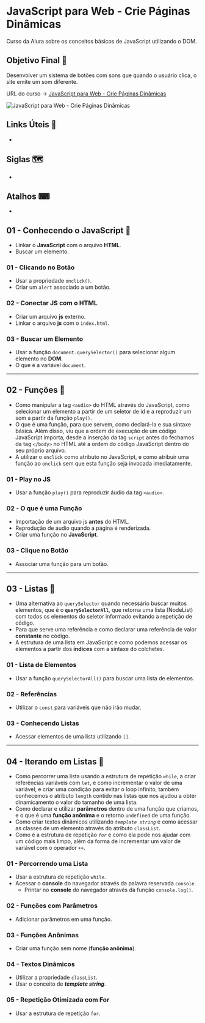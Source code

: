 # JavaScript para Web - Crie Páginas Dinâmicas

Curso da Alura sobre os conceitos básicos de JavaScript utilizando o DOM.

## Objetivo Final &#x1F3AF;

Desenvolver um sistema de botões com sons que quando o usuário clica, o site emite um som diferente.

URL do curso -> [JavaScript para Web - Crie Páginas Dinâmicas](https://cursos.alura.com.br/course/javascript-web-paginas-dinamicas)

![JavaScript para Web - Crie Páginas Dinâmicas](https://www.alura.com.br/assets/api/share/curso-javascript-web-paginas-dinamicas.png)

## Links Úteis &#x1F517;
*

## Siglas &#x1F5FA;
*

## Atalhos &#x2328;
*

## 01 - Conhecendo o JavaScript &#x1F516;
* Linkar o **JavaScript** com o arquivo **HTML**.
* Buscar um elemento.

### 01 - Clicando no Botão
* Usar a propriedade `onclick()`.
* Criar um `alert` associado a um botão.

### 02 - Conectar JS com o HTML
* Criar um arquivo **js** externo.
* Linkar o arquivo **js** com o `index.html`.

### 03 - Buscar um Elemento
* Usar a função `document.querySelector()` para selecionar algum elemento no **DOM**.
* O que é a variável `document`.

***

## 02 - Funções &#x1F516;
* Como manipular a tag `<audio>` do HTML através do JavaScript, como selecionar um elemento a partir de um seletor de id e a reproduzir um som a partir da função `play()`.
* O que é uma função, para que servem, como declará-la e sua sintaxe básica. Além disso, viu que a ordem de execução de um código JavaScript importa, desde a inserção da tag `script` antes do fechamos da tag `</body>` no HTML até a ordem do código JavaScript dentro do seu próprio arquivo.
* A utilizar o `onclick` como atributo no JavaScript, e como atribuir uma função ao `onclick` sem que esta função seja invocada imediatamente.

### 01 - Play no JS
* Usar a função `play()` para reproduzir áudio da tag `<audio>`.

### 02 - O que é uma Função
* Importação de um arquivo js **antes** do HTML.
* Reprodução de áudio quando a página é renderizada.
* Criar uma função no **JavaScript**.

### 03 - Clique no Botão
* Associar uma função para um botão.

***

## 03 - Listas &#x1F516;
* Uma alternativa ao `querySelector` quando necessário buscar muitos elementos, que é o **`querySelectorAll`**, que retorna uma lista (NodeList) com todos os elementos do seletor informado evitando a repetição de código.
* Para que serve uma referência e como declarar uma referência de valor **constante** no código.
* A estrutura de uma lista em JavaScript e como podemos acessar os elementos a partir dos **índices** com a sintaxe do colchetes.

### 01 - Lista de Elementos
* Usar a função `querySelectorAll()` para buscar uma lista de elementos.

### 02 - Referências
* Utilizar o `const` para variáveis que não irão mudar.

### 03 - Conhecendo Listas
* Acessar elementos de uma lista utilizando `[]`.

***

## 04 - Iterando em Listas &#x1F516;
* Como percorrer uma lista usando a estrutura de repetição `while`, a criar referências variáveis com `let`, e como incrementar o valor de uma variável, e criar uma condição para evitar o loop infinito, também conhecemos o atributo `length` contido nas listas que nos ajudou a obter dinamicamento o valor do tamanho de uma lista.
* Como declarar e utilizar **parâmetros** dentro de uma função que criamos, e o que é uma **função anônima** e o retorno `undefined` de uma função.
* Como criar textos dinâmicos utilizando *`template string`* e como acessar as classes de um elemento através do atributo `classList`.
* Como é a estrutura de repetição *`for`* e como ela pode nos ajudar com um código mais limpo, além da forma de incrementar um valor de variável com o operador `++`.

### 01 - Percorrendo uma Lista
* Usar a estrutura de repetição `while`.
* Acessar o **console** do navegador através da palavra reservada `console`.
    * Printar no **console** do navegador através da função `console.log()`.

### 02 - Funções com Parâmetros
* Adicionar parâmetros em uma função.

### 03 - Funções Anônimas
* Criar uma função sem nome (**função anônima**).

### 04 - Textos Dinâmicos
* Utilizar a propriedade `classList`.
* Usar o conceito de ***template string***.

### 05 - Repetição Otimizada com For
* Usar a estrutura de repetição `for`.